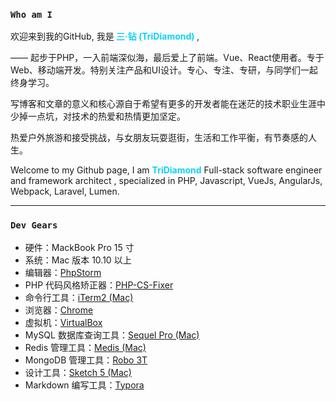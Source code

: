 <!--
**TriDiamond/TriDiamond** is a ✨ _special_ ✨ repository because its `README.md` (this file) appears on your GitHub profile.

Here are some ideas to get you started:

- 🔭 I’m currently working on ...
- 🌱 I’m currently learning ...
- 👯 I’m looking to collaborate on ...
- 🤔 I’m looking for help with ...
- 💬 Ask me about ...
- 📫 How to reach me: ...
- 😄 Pronouns: ...
- ⚡ Fun fact: ...
-->

### `Who am I`

欢迎来到我的GitHub, 我是<b style="color: #0ed2f7"> **三·钻 (TriDiamond)** </b>,

—— 起步于PHP，一入前端深似海，最后爱上了前端。Vue、React使用者。专于Web、移动端开发。特别关注产品和UI设计。专心、专注、专研，与同学们一起终身学习。

写博客和文章的意义和核心源自于希望有更多的开发者能在迷茫的技术职业生涯中少掉一点坑，对技术的热爱和热情更加坚定。

热爱户外旅游和接受挑战，与女朋友玩耍逛街，生活和工作平衡，有节奏感的人生。

Welcome to my Github page, I am <b style="color: #0ed2f7">**TriDiamond**</b>
Full-stack software engineer and framework architect ,
specialized in PHP, Javascript, VueJs, AngularJs, Webpack, Laravel, Lumen.

---

### `Dev Gears`

- 硬件：MackBook Pro 15 寸
- 系统：Mac 版本 10.10 以上
- 编辑器：[PhpStorm](https://www.jianshu.com/p/c8a7fcd57896)
- PHP 代码风格矫正器：[PHP-CS-Fixer](https://www.jianshu.com/p/d147dcf43a04)
- 命令行工具：[iTerm2 (Mac)](https://www.iterm2.com/)
- 浏览器：[Chrome](https://www.google.com/chrome/browser/desktop/index.html)
- 虚拟机：[VirtualBox](https://www.virtualbox.org/)
- MySQL 数据库查询工具：[Sequel Pro (Mac)](http://www.sequelpro.com/)
- Redis 管理工具：[Medis (Mac)](https://xclient.info/s/medis.html)
- MongoDB 管理工具：[Robo 3T](https://robomongo.org/)
- 设计工具：[Sketch 5 (Mac)](https://www.sketch.com/)
- Markdown 编写工具：[Typora](https://typora.io/)

